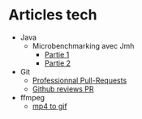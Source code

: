 Articles tech
=========

* Java
  * Microbenchmarking avec Jmh
    * [Partie 1](https://t4w4n3.github.io/article-jmh-01.html)
    * [Partie 2](https://t4w4n3.github.io/article-jmh-02.html)
* Git
  * [Professionnal Pull-Requests](splitter_pull-request)
  * [Github reviews PR](github_pr_reviews_style)
* ffmpeg
  * [mp4 to gif](https://t4w4n3.github.io/extraire_gif_hq_long_videos.html)
